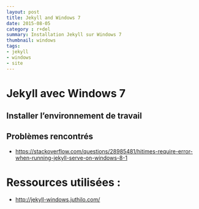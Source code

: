 ```yaml
---
layout: post
title: Jekyll and Windows 7
date: 2015-08-05
category : r+del
summary: Installation Jekyll sur Windows 7
thumbnail: windows
tags:
- jekyll
- windows
- site
---
```


# Jekyll avec Windows 7 

## Installer l’environnement de travail

## Problèmes rencontrés

 * https://stackoverflow.com/questions/28985481/hitimes-require-error-when-running-jekyll-serve-on-windows-8-1

# Ressources utilisées :
 * http://jekyll-windows.juthilo.com/